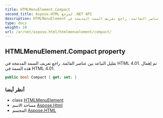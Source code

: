 ```yaml
---
title: HTMLMenuElement.Compact
second_title: Aspose.HTML لمرجع .NET API
description: HTMLMenuElement ملكية. تقليل التباعد بين عناصر القائمة. راجع تعريف السمة المدمجة في HTML 4.01. تم إهمال هذه السمة في HTML 4.01.
type: docs
weight: 10
url: /ar/net/aspose.html/htmlmenuelement/compact/
---
```

## HTMLMenuElement.Compact property

تقليل التباعد بين عناصر القائمة. راجع تعريف السمة المدمجة في HTML 4.01. تم إهمال هذه السمة في HTML 4.01.

```csharp
public bool Compact { get; set; }
```

### أنظر أيضا

* class [HTMLMenuElement](../)
* مساحة الاسم [Aspose.Html](../../htmlmenuelement/)
* المجسم [Aspose.HTML](../../../)


